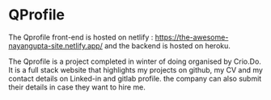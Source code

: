 # QProfile

The Qprofile front-end is hosted on netlify : https://the-awesome-nayangupta-site.netlify.app/ and the backend is hosted on heroku.

The Qprofile is a project completed in winter of doing organised by Crio.Do. It is a full stack website that highlights my projects on github, my CV and my contact details on Linked-in and gitlab profile. the company can also submit their details in case they want to hire me.
